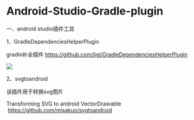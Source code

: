 # Android-Studio-Gradle-plugin
一、android studio插件工具

1、GradleDependenciesHelperPlugin

gradle补全插件  https://github.com/ligi/GradleDependenciesHelperPlugin

<img src="https://lh3.googleusercontent.com/-Q6Nyp1XdYLw/Ujs2ZQuff4I/AAAAAAAADbM/bMpLQgBfMkc/w587-h309-no/idea_gradle_plugin.png" />

2、svgtoandroid

该插件用于转换svg图片

Transforming SVG to android VectorDrawable  https://github.com/misakuo/svgtoandroid
